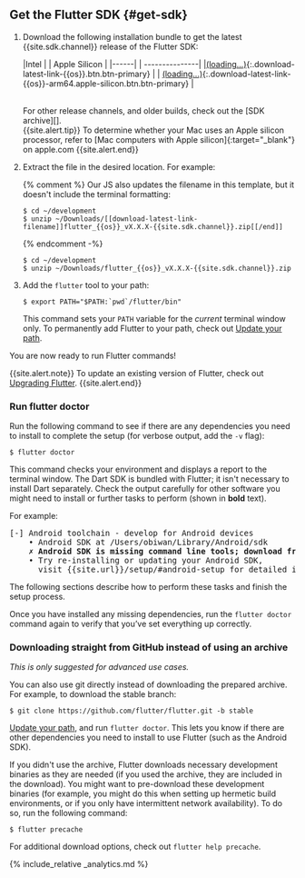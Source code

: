 ## Get the Flutter SDK {#get-sdk}

 1. Download the following installation bundle to get the latest
    {{site.sdk.channel}} release of the Flutter SDK:

    |Intel | | <span class="apple-silicon">Apple Silicon</span> |
    |------| | ---------------|
    |[(loading...)](#){:.download-latest-link-{{os}}.btn.btn-primary} | | [(loading...)](#){:.download-latest-link-{{os}}-arm64.apple-silicon.btn.btn-primary} |

    <br>
    For other release channels, and older builds,
    check out the [SDK archive][].

    <div class="apple-silicon">{{site.alert.tip}}
      To determine whether your Mac uses an Apple silicon processor,
      refer to [Mac computers with Apple silicon]{:target="_blank"}
      on apple.com
    {{site.alert.end}}</div>

 1. Extract the file in the desired location. For example:

    {% comment %}
      Our JS also updates the filename in this template,
      but it doesn't include the terminal formatting:

      ```terminal
      $ cd ~/development
      $ unzip ~/Downloads/[[download-latest-link-filename]]flutter_{{os}}_vX.X.X-{{site.sdk.channel}}.zip[[/end]]
      ```
    {% endcomment -%}

    ```terminal
    $ cd ~/development
    $ unzip ~/Downloads/flutter_{{os}}_vX.X.X-{{site.sdk.channel}}.zip
    ```
    
 1. Add the `flutter` tool to your path:

    ```terminal
    $ export PATH="$PATH:`pwd`/flutter/bin"
    ```

    This command sets your `PATH` variable for the
    _current_ terminal window only.
    To permanently add Flutter to your path,
    check out [Update your path][].
    
You are now ready to run Flutter commands!

{{site.alert.note}}
  To update an existing version of Flutter,
  check out [Upgrading Flutter][].
{{site.alert.end}}

### Run flutter doctor

Run the following command to see if there are any
dependencies you need to install to complete the setup
(for verbose output, add the `-v` flag):

```terminal
$ flutter doctor
```

This command checks your environment and displays
a report to the terminal window.
The Dart SDK is bundled with Flutter;
it isn't necessary to install Dart separately.
Check the output carefully for other software you might
need to install or further tasks to perform
(shown in **bold** text).

For example:

<pre>
[-] Android toolchain - develop for Android devices
    • Android SDK at /Users/obiwan/Library/Android/sdk
    <strong>✗ Android SDK is missing command line tools; download from https://goo.gl/XxQghQ</strong>
    • Try re-installing or updating your Android SDK,
      visit {{site.url}}/setup/#android-setup for detailed instructions.
</pre>

The following sections describe how to perform these tasks
and finish the setup process.

Once you have installed any missing dependencies,
run the `flutter doctor` command again
to verify that you’ve set everything up correctly.

### Downloading straight from GitHub instead of using an archive

_This is only suggested for advanced use cases._

You can also use git directly instead of downloading
the prepared archive. For example,
to download the stable branch:
    
```terminal
$ git clone https://github.com/flutter/flutter.git -b stable
```

[Update your path][], and run `flutter doctor`.
This lets you know if there are other dependencies
you need to install to use Flutter (such as the Android SDK).

If you didn't use the archive,
Flutter downloads necessary development binaries as they
are needed (if you used the archive,
they are included in the download). You might want to
pre-download these development binaries
(for example, you might do this when setting
up hermetic build environments,
or if you only have intermittent network availability).
To do so, run the following command:

```terminal
$ flutter precache
```

For additional download options, check out `flutter help precache`.

{% include_relative _analytics.md %}

[Flutter repo]: {{site.repo.flutter}}
[Installing snapd]: https://snapcraft.io/docs/installing-snapd
[SDK archive]: {{site.url}}/release/archive
[Snap Store]: https://snapcraft.io/store
[snapd]: https://snapcraft.io/flutter
[Update your path]: #update-your-path
[Upgrading Flutter]: {{site.url}}/release/upgrade
[Mac computers with Apple silicon]: https://support.apple.com/en-us/HT211814

